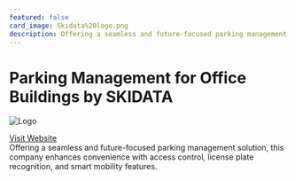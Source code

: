 ```yaml
---
featured: false
card_image: Skidata%20logo.png
description: Offering a seamless and future-focused parking management solution, this company enhances convenience with access control, license plate recognition, and smart mobility features.
---
```


# Parking Management for Office Buildings by SKIDATA
<img src="Skidata%20logo.png" alt="Logo" style="max-width: 200px; height: auto;">

<a href="https://www.skidata.com/segments/office-buildings">Visit Website</a>  
Offering a seamless and future-focused parking management solution, this company enhances convenience with access control, license plate recognition, and smart mobility features.
